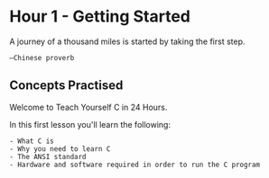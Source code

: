 # Hour 1 - Getting Started 

A journey of a thousand miles is started by taking the first step. 
        
    —Chinese proverb 

## Concepts Practised 

Welcome to Teach Yourself C in 24 Hours. 

In this first lesson you'll learn the following:

    - What C is 
    - Why you need to learn C 
    - The ANSI standard 
    - Hardware and software required in order to run the C program